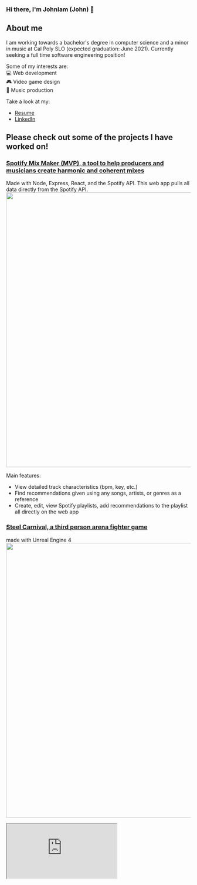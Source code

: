 ### Hi there, I'm Johnlam (John) 👋

## About me
I am working towards a bachelor's degree in computer science and a minor in music at Cal Poly SLO (expected graduation: June 2021).
Currently seeking a full time software engineering position!

Some of my interests are:  
💻 Web development  
🎮 Video game design  
🎵 Music production

Take a look at my:
- [Resume](https://drive.google.com/file/d/16gafJYanyWqJle3T7PZfQZOGEyT6AMdL/view?usp=sharing)
- [LinkedIn](https://www.linkedin.com/in/johnlam-tran/)


## Please check out some of the projects I have worked on!
### [Spotify Mix Maker (MVP), a tool to help producers and musicians create harmonic and coherent mixes](https://spotify-mix-maker.herokuapp.com/)
Made with Node, Express, React, and the Spotify API.
This web app pulls all data directly from the Spotify API.
<img src=https://i.imgur.com/xfRDEPU.png width='750'>

Main features:
   - View detailed track characteristics (bpm, key, etc.)
   - Find recommendations given using any songs, artists, or genres as a reference
   - Create, edit, view Spotify playlists, add recommendations to the playlist all directly on the web app


### [Steel Carnival, a third person arena fighter game](https://electrumlabs.itch.io/boss-rush?fbclid=IwAR0YwVP1V3vkutoc8L80wl_QhqwhdKEVJKK-iwKCz2_7ki2D-nFrqCr71hA)
made with Unreal Engine 4
[<img src=https://i.ytimg.com/vi/l1o-C_0H53s/maxresdefault.jpg width=750>](https://www.youtube.com/watch?v=l1o-C_0H53s&feature=emb_title)

<iframe src="https://docs.google.com/document/d/e/2PACX-1vSTIJDBvA1rNKhY8yxwshe9yJGZzqq943uTbWgR9t83PYJB4QzXWS6Eg94afooMGA/pub?embedded=true"></iframe>

<!--
**ImJohnlam/ImJohnlam** is a ✨ _special_ ✨ repository because its `README.md` (this file) appears on your GitHub profile.

Here are some ideas to get you started:

- 🔭 I’m currently working on ...
- 🌱 I’m currently learning ...
- 👯 I’m looking to collaborate on ...
- 🤔 I’m looking for help with ...
- 💬 Ask me about ...
- 📫 How to reach me: ...
- 😄 Pronouns: ...
- ⚡ Fun fact: ...
-->

